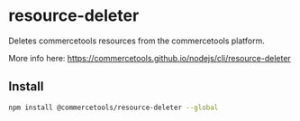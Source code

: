 # resource-deleter

Deletes commercetools resources from the commercetools platform.

More info here: https://commercetools.github.io/nodejs/cli/resource-deleter

## Install

```bash
npm install @commercetools/resource-deleter --global
```
